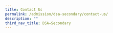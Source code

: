 ```yaml
---
title: Contact Us
permalink: /admission/dsa-secondary/contact-us/
description: ""
third_nav_title: DSA–Secondary
---
```

